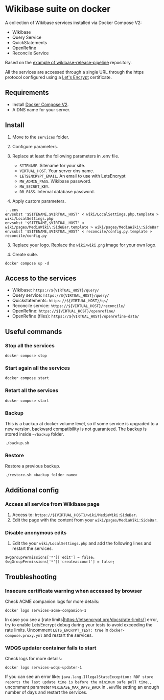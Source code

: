 # Wikibase suite on docker

A collection of Wikibase services installed via Docker Compose V2:
* Wikibase
* Query Service
* QuickStatements
* OpenRefine
* Reconcile Service

Based on the [example of wikibase-release-pipeline](https://github.com/wmde/wikibase-release-pipeline/tree/main/example) repository.

All the services are accessed through a single URL through the https protocol configured using a [Let's Encrypt](https://letsencrypt.org/) certificate.

## Requirements

* Install [Docker Compose V2](https://docs.docker.com/compose/install/).
* A DNS name for your server.

## Install

1. Move to the `services` folder.

2. Configure parameters. 
  1. Replace at least the following parameters in .env file.
     * `SITENAME`. Sitename for your site.
     * `VIRTUAL_HOST`. Your server dns name.
     * `LETSENCRYPT_EMAIL`. An email to use with LetsEncrypt
     * `MW_ADMIN_PASS`. Wikibase password.
     * `MW_SECRET_KEY`.
     * `DB_PASS`. Internal database password.
  2. Apply custom parameters.
```
. .env
envsubst '$SITENAME,$VIRTUAL_HOST' < wiki/LocalSettings.php.template > wiki/LocalSettings.php
envsubst '$SITENAME,$VIRTUAL_HOST' < wiki/pages/MediaWiki\:SideBar.template > wiki/pages/MediaWiki\:SideBar
envsubst '$SITENAME,$VIRTUAL_HOST' < reconcile/config.py.template > reconcile/config.py
```
 
3. Replace your logo. Replace the `wiki/wiki.png` image for your own logo.

4. Create suite.
```
docker compose up -d
```

## Access to the services

* Wikibase: `https://${VIRTUAL_HOST}/query/`
* Query service: `https://${VIRTUAL_HOST}/query/`
* Quickstatements: `https://${VIRTUAL_HOST}/qs/`
* Reconcile service: `https://${VIRTUAL_HOST}/reconcile/`
* OpenRefine: `https://${VIRTUAL_HOST}/openrefine/`
* OpenRefine (files): `https://${VIRTUAL_HOST}/openrefine-data/`

## Useful commands

### Stop all the services
```
docker compose stop
```

### Start again all the services
```
docker compose start
```

### Retart all the services
```
docker compose start
```

### Backup
This is a backup at docker volume level, so if some service is upgraded to a new version, backward compatibility is not guaranteed.
The backup is stored inside `~/backup` folder.
```
./backup.sh
```

### Restore
Restore a previous backup.
```
./restore.sh <backup folder name>
```

## Additional config

### Access all service from Wikibase page

1. Access to: `https://${VIRTUAL_HOST}/wiki/MediaWiki:SideBar`.
2. Edit the page with the content from your `wiki/pages/MediaWiki:SideBar`.

### Disable anonymous edits

1. Edit the your `wiki/LocalSettings.php` and add the following lines and restart the services.
```
$wgGroupPermissions['*']['edit'] = false;
$wgGroupPermissions['*']['createaccount'] = false;
```

## Troubleshooting

### Insecure certificate warning when accessed by browser

Check ACME companion logs for more details:
```
docker logs services-acme-companion-1
```
In case you see a [rate limits|https://letsencrypt.org/docs/rate-limits/] error, try to enable LetsEncrypt debug during your tests to avoid exceeding the rate limits.
Uncomment `LETS_ENCRYPT_TEST: true` in `docker-compose.proxy.yml` and restart the services.

### WDQS updater container fails to start

Check logs for more details:
```
docker logs services-wdqs-updater-1
```

If you can see an error like: `java.lang.IllegalStateException: RDF store reports the last update time is before the minimum safe poll time.`,
uncomment parameter `WIKIBASE_MAX_DAYS_BACK` in `.env`file setting an enough number of days and restart the services.
